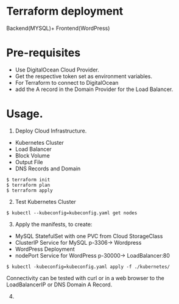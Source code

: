 # Terraform deployment
Backend(MYSQL)+ Frontend(WordPress)

# Pre-requisites
- Use DigitalOcean Cloud Provider.
- Get the respective token set as environment variables.
- For Terraform to connect to DigitalOcean
- add the A record in the Domain Provider for the Load Balancer.

# Usage.

1. Deploy Cloud Infrastructure.
- Kubernetes Cluster
- Load Balancer
- Block Volume
- Output File
- DNS Records and Domain

```
$ terraform init
$ terraform plan
$ terraform apply
```

2. Test Kubernetes Cluster

```
$ kubectl --kubeconfig=kubeconfig.yaml get nodes
```

3. Apply the manifests, to create:
- MySQL StatefulSet with one PVC from Cloud StorageClass
- ClusterIP Service for MySQL p-3306-> Wordpress
- WordPress Deployment
- nodePort Service for WordPress p-30000-> LoadBalancer:80

```
$ kubectl -kubeconfig=kubeconfig.yaml apply -f ./kubernetes/
```
Connectivity can be tested with 
curl or in a web browser to the 
LoadBalancerIP or DNS Domain A Record.

4. 